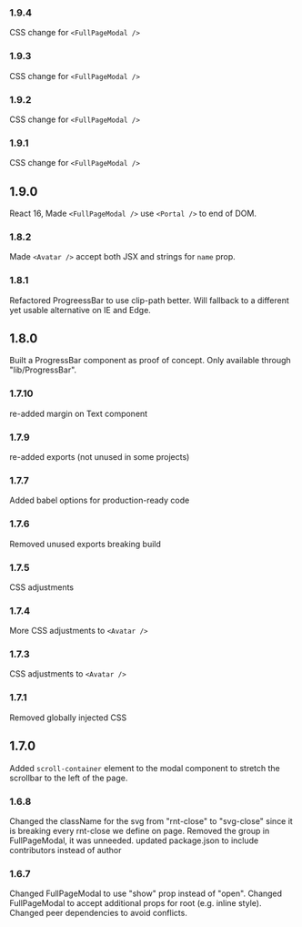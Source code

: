 ### 1.9.4
CSS change for `<FullPageModal />`
### 1.9.3
CSS change for `<FullPageModal />`
### 1.9.2
CSS change for `<FullPageModal />`
### 1.9.1
CSS change for `<FullPageModal />`
## 1.9.0
React 16, Made `<FullPageModal />` use `<Portal />` to end of DOM.
### 1.8.2
Made `<Avatar />` accept both JSX and strings for `name` prop.
### 1.8.1
Refactored ProgreessBar to use clip-path better. Will fallback to a different yet usable alternative on IE and Edge.
## 1.8.0
Built a ProgressBar component as proof of concept. Only available through "lib/ProgressBar".
### 1.7.10
re-added margin on Text component
### 1.7.9
re-added exports (not unused in some projects)
### 1.7.7
Added babel options for production-ready code
### 1.7.6
Removed unused exports breaking build
### 1.7.5
CSS adjustments
### 1.7.4
More CSS adjustments to `<Avatar />`
### 1.7.3
CSS adjustments to `<Avatar />`
### 1.7.1
Removed globally injected CSS
## 1.7.0
Added `scroll-container` element to the modal component to stretch the scrollbar to the left of the page.
### 1.6.8
Changed the className for the svg from "rnt-close" to "svg-close" since it is breaking every rnt-close we define on page.
Removed the group in FullPageModal, it was unneeded.
updated package.json to include contributors instead of author
### 1.6.7
Changed FullPageModal to use "show" prop instead of "open". Changed FullPageModal to accept additional props for root (e.g. inline style). Changed peer dependencies to avoid conflicts.

